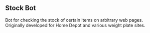 ## Stock Bot

Bot for checking the stock of certain items on arbitrary web pages. Originally developed for Home Depot and various weight plate sites.
